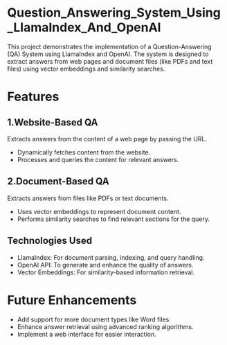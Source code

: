 # Question_Answering_System_Using_LlamaIndex_And_OpenAI
This project demonstrates the implementation of a Question-Answering (QA) System using LlamaIndex and OpenAI. The system is designed to extract answers from web pages and document files (like PDFs and text files) using vector embeddings and similarity searches.

# Features
## 1.Website-Based QA
Extracts answers from the content of a web page by passing the URL.

- Dynamically fetches content from the website.
- Processes and queries the content for relevant answers.

## 2.Document-Based QA
Extracts answers from files like PDFs or text documents.

- Uses vector embeddings to represent document content.
- Performs similarity searches to find relevant sections for the query.

## Technologies Used

- LlamaIndex: For document parsing, indexing, and query handling.
- OpenAI API: To generate and enhance the quality of answers.
- Vector Embeddings: For similarity-based information retrieval.

# Future Enhancements

- Add support for more document types like Word files.
- Enhance answer retrieval using advanced ranking algorithms.
- Implement a web interface for easier interaction.
